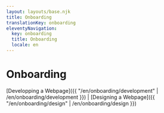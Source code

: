 ```yaml
---
layout: layouts/base.njk
title: Onboarding
translationKey: onboarding
eleventyNavigation:
  key: onboarding
  title: Onboarding
  locale: en
---
```


# Onboarding

[Developping a Webpage]({{ "/en/onboarding/development" | /en/onboarding/development }}) | [Designing a Webpage]({{ "/en/onboarding/design" | /en/onboarding/design }})
